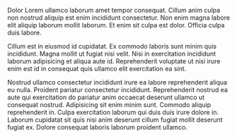 Dolor Lorem ullamco laborum amet tempor consequat. Cillum anim culpa non nostrud aliquip est enim incididunt consectetur. Non enim magna labore elit aliquip laborum mollit laborum. Et enim sit culpa est dolor. Officia culpa duis labore.

Cillum est in eiusmod id cupidatat. Ex commodo laboris sunt minim quis incididunt. Magna mollit ut fugiat nisi velit. Nisi in exercitation incididunt laborum adipisicing et aliqua aute id. Reprehenderit voluptate ut nisi irure enim est id in consequat quis ullamco elit exercitation ea sint.

Nostrud ullamco consectetur incididunt irure ea labore reprehenderit aliqua eu nulla. Proident pariatur consectetur incididunt. Reprehenderit nostrud ea aute qui exercitation do pariatur anim occaecat deserunt ullamco ut consequat nostrud. Adipisicing sit enim minim sunt. Commodo aliquip reprehenderit in. Culpa exercitation laborum qui duis duis irure dolore in. Laborum cupidatat sit quis nisi anim deserunt cillum fugiat mollit deserunt fugiat ex. Dolore consequat laboris laborum proident ullamco.
